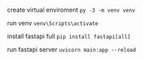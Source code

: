 create virtual enviroment
`py -3 -m venv venv`

run venv
`venv\Scripts\activate`

install fastapi full
`pip install fastapi[all]`

run fastapi server
`uvicorn main:app --reload`
